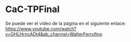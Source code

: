 # CaC-TPFinal

Se puede ver el video de la página en el siguiente enlace:
https://www.youtube.com/watch?v=GHLHrncADt4&ab_channel=WalterFerrufino
